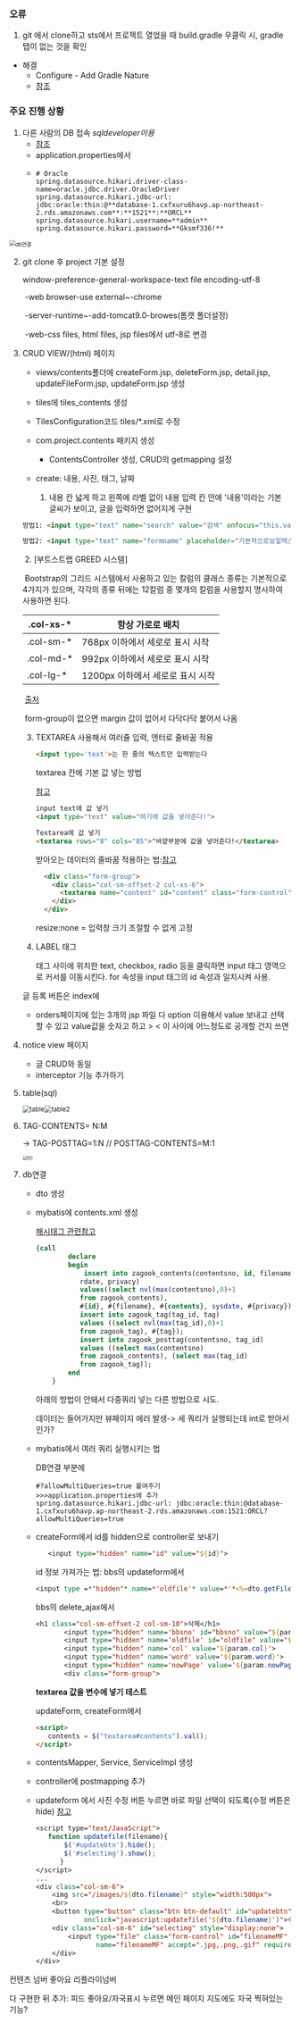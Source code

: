 ### 오류

1. git 에서 clone하고 sts에서 프로젝트 열었을 때 build.gradle 우클릭 시, gradle 탭이 없는 것을 확인

- 해결
  - Configure - Add Gradle Nature
  - [참조](https://bug41.tistory.com/130)

### 주요 진행 상황

1. 다른 사람의 DB 접속 *sqldeveloper이용*
	- [참조](https://javagirl.tistory.com/6)
	- application.properties에서
	- ```properties
	  # Oracle
	  spring.datasource.hikari.driver-class-name=oracle.jdbc.driver.OracleDriver
	  spring.datasource.hikari.jdbc-url: jdbc:oracle:thin:@**database-1.cxfxuru6havp.ap-northeast-2.rds.amazonaws.com**:**1521**:**ORCL**
	  spring.datasource.hikari.username=**admin**
	  spring.datasource.hikari.password=**Gksmf336!**
	  ```

<img src="C:/Users/mulan/OneDrive/%EB%B0%94%ED%83%95%20%ED%99%94%EB%A9%B4/db%EC%97%B0%EA%B2%B0.PNG" alt="db연결" style="zoom: 67%;" />

2. git clone 후 project 기본 설정

   window-preference-general-workspace-text file encoding-utf-8

	​							  -web browser-use external~-chrome

   ​     					     -server-runtime~-add-tomcat9.0-browes(톰캣 폴더설정)

   ​      					    -web-css files, html files, jsp files에서 utf-8로 변경
   
3. CRUD VIEW/(html) 페이지

   - views/contents폴더에 createForm.jsp, deleteForm.jsp, detail.jsp, updateFileForm.jsp, updateForm.jsp 생성

   - tiles에 tiles_contents 생성
   - TilesConfiguration코드 tiles/*.xml로 수정
   - com.project.contents 패키지 생성
     - ContentsController 생성, CRUD의 getmapping 설정

   - create: 내용, 사진, 태그, 날짜

     1) 내용 칸 넓게 하고 왼쪽에 라벨 없이 내용 입력 칸 안에 '내용'이라는 기본 글씨가 보이고, 글을 입력하면 없어지게 구현

    ```html
    방법1: <input type="text" name="search" value="검색" onfocus="this.value=''" />
    ```

     ```html
     방법2: <input type="text" name="formname" placeholder="기본적으로보일텍스트">
     ```

   ​		 2. [부트스트랩 GREED 시스템]

   ​	Bootstrap의 그리드 시스템에서 사용하고 있는 칼럼의 클래스 종류는 기본적으로 4가지가 있으며, 각각의 종류 뒤에는 12칼럼 중 몇개의 칼럼을 사용할지 명시하여 사용하면 된다.

   | .col-xs-* | 항상 가로로 배치                 |
   | --------- | -------------------------------- |
   | .col-sm-* | 768px 이하에서 세로로 표시 시작  |
   | .col-md-* | 992px 이하에서 세로로 표시 시작  |
   | .col-lg-* | 1200px 이하에서 세로로 표시 시작 |

   ​																																				[출처](https://unikys.tistory.com/371)

   ​	form-group이 없으면 margin 값이 없어서 다닥다닥 붙어서 나옴

     3. TEXTAREA 사용해서 여러줄 입력, 엔터로 줄바꿈 적용

        ```html
        <input type='text'>는 한 줄의 텍스트만 입력받는다
        ```

        textarea 칸에 기본 값 넣는 방법

        [참고](https://rh-cp.tistory.com/64)

        ```html
        input text에 값 넣기
        <input type="text" value="여기에 값을 넣어준다!"> 
        
        Textarea에 값 넣기
        <textarea rows="8" cols="85">"바깥부분에 값을 넣어준다!</textarea>
        ```

        

        받아오는 데이터의 줄바꿈 적용하는 법:[참고](https://dkfkslsksh.tistory.com/15)

        ```html
          <div class="form-group">
            <div class="col-sm-offset-2 col-xs-6">
              <textarea name="content" id="content" class="form-control" style="height:300px;resize:none;" placeholder="내용"></textarea>
            </div>
          </div>
        ```

        resize:none = 입력창 크기 조절할 수 없게 고정

   4. LABEL 태그

      <label>태그 사이에 위치한 text, checkbox, radio 등을 클릭하면 input 태그 영역으로 커서를 이동시킨다. for 속성을 input 태그의 id 속성과 일치시켜 사용.

   글 등록 버튼은 index에

   - orders페이지에 있는 3개의 jsp 파일 다 option 이용해서 value 보내고 선택할 수 있고
     value값을 숫자고 하고 > < 이 사이에 어느정도로 공개할 건지 쓰면 

4. notice view 페이지
   - 글 CRUD와 동일
   - interceptor 기능 추가하기
   
5. table(sql)

   <img src="%EC%A7%84%ED%96%89%EC%83%81%ED%99%A9%20%EB%B0%8F%20%EC%98%A4%EB%A5%98.assets/table.png" alt="table" style="zoom:80%;" /><img src="%EC%A7%84%ED%96%89%EC%83%81%ED%99%A9%20%EB%B0%8F%20%EC%98%A4%EB%A5%98.assets/table2.png" alt="table2" style="zoom:80%;" />

6. TAG-CONTENTS= N:M

   -> TAG-POSTTAG=1:N // POSTTAG-CONTENTS=M:1
   
   <img src="%EC%A7%84%ED%96%89%EC%83%81%ED%99%A9%20%EB%B0%8F%20%EC%98%A4%EB%A5%98.assets/DD.png" alt="DD" style="zoom:50%;" />
   
7. db연결

   - dto 생성

   - mybatis에 contents.xml 생성

     [해시태그 관련참고](https://velog.io/@juna-dev/%ED%95%B4%EC%8B%9C%ED%83%9C%EA%B7%B8-%EA%B5%AC%ED%98%84%ED%95%98%EA%B8%B0-9ak4xocihh)

     ```sql
     {call
             declare
             begin
                 insert	into zagook_contents(contentsno, id, filename, contents,
     			rdate, privacy)
     			values((select nvl(max(contentsno),0)+1
     			from zagook_contents),
     			#{id}, #{filename}, #{contents}, sysdate, #{privacy});
     			insert into zagook_tag(tag_id, tag)
     			values ((select nvl(max(tag_id),0)+1
     			from zagook_tag), #{tag});
     			insert into zagook_posttag(contentsno, tag_id)
     			values ((select max(contentsno)
     			from zagook_contents), (select max(tag_id)
     			from zagook_tag));
             end
         }
     ```
     
     아래의 방법이 안돼서 다중쿼리 넣는 다른 방법으로 시도.
     
     데이터는 들어가지만 뷰페이지 에러 발생-> 세 쿼리가 실행되는데 int로 받아서인가?
     
     
     
   - mybatis에서 여러 쿼리 실행시키는 법

     DB연결 부분에

     ```properties
     #?allowMultiQueries=true 붙여주기
     >>>application.properties에 추가
     spring.datasource.hikari.jdbc-url: jdbc:oracle:thin:@database-1.cxfxuru6havp.ap-northeast-2.rds.amazonaws.com:1521:ORCL?allowMultiQueries=true
     ```

   - createForm에서 id를 hidden으로 controller로 보내기

     ```jsp
        <input type="hidden" name="id" value="${id}">
     ```

     id 정보 가져가는 법: bbs의 updateform에서 

     ```jsp
     <input type =*"hidden"* name=*'oldfile'* value=*'*<%=dto.getFilename() %>*'*>
     ```

     bbs의 delete_ajax에서

     ```jsp
     <h1 class="col-sm-offset-2 col-sm-10">삭제</h1>
     		<input type="hidden" name='bbsno' id="bbsno" value="${param.bbsno}">
     		<input type="hidden" name='oldfile' id="oldfile" value="${param.oldfile}">
     		<input type="hidden" name='col' value='${param.col}'>
     		<input type="hidden" name='word' value='${param.word}'>
     		<input type="hidden" name='nowPage' value='${param.nowPage}'>
     		<div class="form-group">
     ```

     **textarea 값을 변수에 넣기 테스트**

     updateForm, createForm에서

     ```html
     <script>
     	contents = $("textarea#contents").val();
     </script>
     ```

   - contentsMapper, Service, ServiceImpl 생성

   - controller에 postmapping 추가

   - updateform 에서 사진 수정 버튼 누르면 바로 파일 선택이 되도록(수정 버튼은 hide) [참고](https://esckey.tistory.com/66)

     ```jsp
     <script type="text/JavaScript">
     	function updatefile(filename){
         	$('#updatebtn').hide(); 
     		$('#selectimg').show();
           }
     </script>
     ...
     <div class="col-sm-6">
         <img src="/images/${dto.filename}" style="width:500px">
         <br>
         <button type="button" class="btn btn-default" id="updatebtn"
                 onclick="javascript:updatefile('${dto.filename}')">수정</button>
         <div class="col-sm-6" id="selectimg" style="display:none">          
             <input type="file" class="form-control" id="filenameMF" 
                    name="filenameMF" accept=".jpg,.png,.gif" required="required">
         </div>
     </div>
     ```

     


컨텐츠 넘버 좋아요 리플라이넘버

다 구현한 뒤 추가: 피드 좋아요/자국표시 누르면 메인 페이지 지도에도 자국 찍혀있는 기능?

